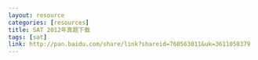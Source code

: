 ```yaml
---
layout: resource
categories: [resources]
title: SAT 2012年真题下载
tags: [sat]
link: http://pan.baidu.com/share/link?shareid=760563011&uk=3611058379
---
```

